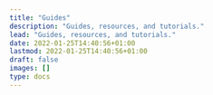 ```yaml
---
title: "Guides"
description: "Guides, resources, and tutorials."
lead: "Guides, resources, and tutorials."
date: 2022-01-25T14:40:56+01:00
lastmod: 2022-01-25T14:40:56+01:00
draft: false
images: []
type: docs
---
```

